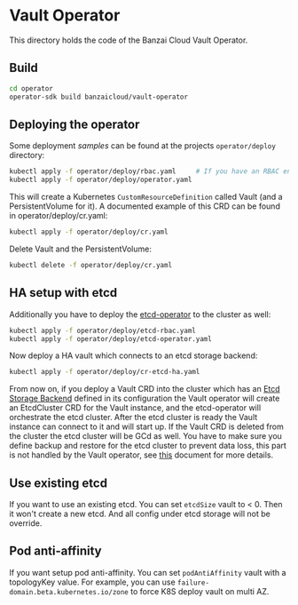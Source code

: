 # Vault Operator

This directory holds the code of the Banzai Cloud Vault Operator.

## Build

```bash
cd operator
operator-sdk build banzaicloud/vault-operator
```

## Deploying the operator

Some deployment *samples* can be found at the projects `operator/deploy` directory:

```bash
kubectl apply -f operator/deploy/rbac.yaml     # If you have an RBAC enabled cluster
kubectl apply -f operator/deploy/operator.yaml
```

This will create a Kubernetes `CustomResourceDefinition` called Vault (and a PersistentVolume for it). A documented example of this CRD can be found in operator/deploy/cr.yaml:

```bash
kubectl apply -f operator/deploy/cr.yaml
```

Delete Vault and the PersistentVolume:

```bash
kubectl delete -f operator/deploy/cr.yaml
```

## HA setup with etcd

Additionally you have to deploy the [etcd-operator](https://github.com/coreos/etcd-operator) to the cluster as well:

```bash
kubectl apply -f operator/deploy/etcd-rbac.yaml
kubectl apply -f operator/deploy/etcd-operator.yaml
```

Now deploy a HA vault which connects to an etcd storage backend:

```bash
kubectl apply -f operator/deploy/cr-etcd-ha.yaml
```

From now on, if you deploy a Vault CRD into the cluster which has an [Etcd Storage Backend](https://www.vaultproject.io/docs/configuration/storage/etcd.html) defined in its configuration the Vault operator will create an EtcdCluster CRD for the Vault instance, and the etcd-operator will orchestrate the etcd cluster. After the etcd cluster is ready the Vault instance can connect to it and will start up. If the Vault CRD is deleted from the cluster the etcd cluster will be GCd as well. You have to make sure you define backup and restore for the etcd cluster to prevent data loss, this part is not handled by the Vault operator, see [this](https://github.com/coreos/etcd-operator#backup-and-restore-an-etcd-cluster) document for more details.

## Use existing etcd

If you want to use an existing etcd. You can set `etcdSize` vault to < 0. Then it won't create a new etcd.
And all config under etcd storage will not be override.

## Pod anti-affinity
If you want setup pod anti-affinity. You can set `podAntiAffinity` vault with a topologyKey value. 
For example, you can use `failure-domain.beta.kubernetes.io/zone` to force K8S deploy vault on multi AZ.

